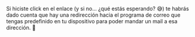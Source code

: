 Si hiciste click en el enlace (y si no... ¿qué estás esperando? :sweat_smile:) te habrás dado cuenta que hay una redirección hacia el programa de correo que tengas predefinido en tu dispositivo para poder mandar un mail a esa dirección. :incoming_envelope:

